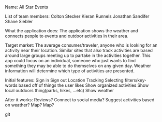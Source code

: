 
Name: All Star Events


List of team members:
Colton Stecker
Kieran Runnels
Jonathan Sandifer
Shane Siebler 


What the application does:
	The application shows the weather and connects people to events and outdoor activities in their area.

Target market:
	The average consumer/traveler, anyone who is looking for an activity near their location. Similar sites that also track activities are based around large groups meeting up to partake in the activities together. This app could focus on an individual, someone who just wants to find something they may be able to do themselves on any given day. Weather information will determine which type of activities are presented.  


Initial features:
	Sign in
Sign out
	Location Tracking
	Selecting filters/key-words based off of things the user likes
	Show organized activities
Show local outdoors thing(parks, hikes, …etc)
	Show weather

After it works:
Reviews?
	Connect to social media?
	Suggest activities based on weather?
Map?
Map?

git